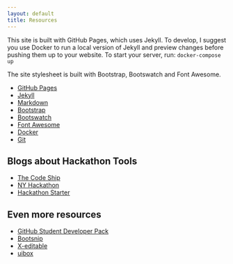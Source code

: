```yaml
---
layout: default
title: Resources
---
```


This site is built with GitHub Pages, which uses Jekyll. To develop, I suggest
you use Docker to run a local version of Jekyll and preview changes before
pushing them up to your website. To start your server, run: `docker-compose up`

The site stylesheet is built with Bootstrap, Bootswatch and Font Awesome.

* [GitHub Pages](https://pages.github.com)
* [Jekyll](http://jekyllrb.com/docs/home/)
* [Markdown](https://daringfireball.net/projects/markdown/)
* [Bootstrap](http://getbootstrap.com)
* [Bootswatch](https://bootswatch.com/)
* [Font Awesome](http://fontawesome.io)
* [Docker](https://www.docker.com/community-edition)
* [Git](https://git-scm.com/book/en/v2)

## Blogs about Hackathon Tools

* [The Code Ship](https://www.thecodeship.com/general/hackathon-toolbox-essential-tools-practices/)
* [NY Hackathon](https://nyhackathons.com/tools/)
* [Hackathon Starter](https://github.com/sahat/hackathon-starter)

## Even more resources

* [GitHub Student Developer Pack](https://education.github.com/pack)
* [Bootsnip](https://bootsnipp.com/)
* [X-editable](http://vitalets.github.io/x-editable/)
* [uibox](http://www.uibox.in/)
